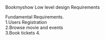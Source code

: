 Bookmyshow Low level design Requirements

Fundamental Requirements.\
1.Users Registration\
2.Browse movie and events\
3.Book tickets
4.



